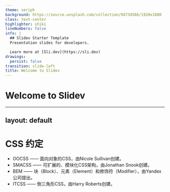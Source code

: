 ```yaml
---
theme: seriph
background: https://source.unsplash.com/collection/94734566/1920x1080
class: text-center
highlighter: shiki
lineNumbers: false
info: |
  ## Slidev Starter Template
  Presentation slides for developers.

  Learn more at [Sli.dev](https://sli.dev)
drawings:
  persist: false
transition: slide-left
title: Welcome to Slidev
---
```


# Welcome to Slidev

---
layout: default
---

# CSS 约定

* OOCSS —— 面向对象的CSS，由Nicole Sullivan创建。
* SMACSS —— 可扩展的、模块化CSS架构，由Jonathan Snook创建。
* BEM —— 块（Block）、元素（Element）和修饰符（Modifier），由Yandex公司提出。
* ITCSS —— 倒三角形CSS，由Harry Roberts创建。
